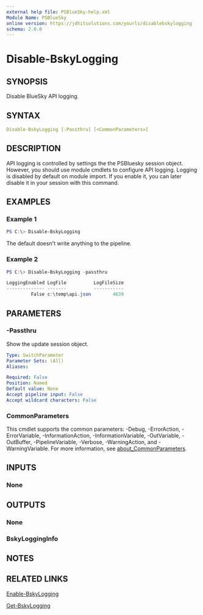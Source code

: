 ```yaml
---
external help file: PSBlueSky-help.xml
Module Name: PSBlueSky
online version: https://jdhitsolutions.com/yourls/disablebskylogging
schema: 2.0.0
---
```


# Disable-BskyLogging

## SYNOPSIS

Disable BlueSky API logging.

## SYNTAX

```yaml
Disable-BskyLogging [-Passthru] [<CommonParameters>]
```

## DESCRIPTION

API logging is controlled by settings the the PSBluesky session object. However, you should use module cmdlets to configure API logging. Logging is disabled by default on module import. If you enable it, you can later disable it in your session with this command.

## EXAMPLES

### Example 1

```powershell
PS C:\> Disable-BskyLogging
```

The default doesn't write anything to the pipeline.

### Example 2

```powershell
PS C:\> Disable-BskyLogging -passthru

LoggingEnabled LogFile          LogFileSize
-------------- -------          -----------
         False c:\temp\api.json        4639
```

## PARAMETERS

### -Passthru

Show the update session object.

```yaml
Type: SwitchParameter
Parameter Sets: (All)
Aliases:

Required: False
Position: Named
Default value: None
Accept pipeline input: False
Accept wildcard characters: False
```

### CommonParameters

This cmdlet supports the common parameters: -Debug, -ErrorAction, -ErrorVariable, -InformationAction, -InformationVariable, -OutVariable, -OutBuffer, -PipelineVariable, -Verbose, -WarningAction, and -WarningVariable. For more information, see [about_CommonParameters](http://go.microsoft.com/fwlink/?LinkID=113216).

## INPUTS

### None

## OUTPUTS

### None

### BskyLoggingInfo

## NOTES

## RELATED LINKS

[Enable-BskyLogging](Enable-BskyLogging.md)

[Get-BskyLogging](Get-BskyLogging.md)
